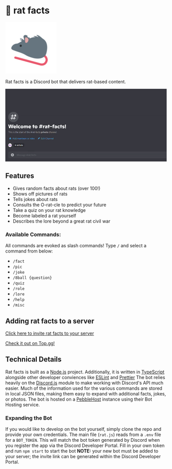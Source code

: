 # 🐀 rat facts

![Image of rat emoji](https://github.com/RileyAbr/rat-facts-Discord-Bot/blob/master/rat_logo.png)

Rat facts is a Discord bot that delivers rat-based content.

![GIF showing off the rat facts bot in action](https://raw.githubusercontent.com/RileyAbr/rat-facts-Discord-Bot/master/assets/rat%20facts%20clip.gif)

## Features

-   Gives random facts about rats (over 100!)
-   Shows off pictures of rats
-   Tells jokes about rats
-   Consults the O-rat-cle to predict your future
-   Take a quiz on your rat knowledge
-   Become labeled a rat yourself
-   Describes the lore beyond a great rat civil war

### Available Commands:

All commands are evoked as slash commands! Type `/` and select a command from below:

-   `/fact`
-   `/pic`
-   `/joke`
-   `/8ball {question}`
-   `/quiz`
-   `/role`
-   `/lore`
-   `/help`
-   `/misc`

## Adding rat facts to a server

[Click here to invite rat facts to your server](https://discord.com/api/oauth2/authorize?client_id=717512371312132188&permissions=2416299072&scope=bot%20applications.commands)

[Check it out on Top.gg!](https://top.gg/bot/717512371312132188)

## Technical Details

Rat facts is built as a [Node.js](https://nodejs.org/en/) project. Additionally, it is written in [TypeScript](https://www.typescriptlang.org/) alongside other developer conviences like [ESLint](https://eslint.org/) and [Prettier](https://prettier.io/) The bot relies heavily on the [Discord.js](https://discord.js.org/#/) module to make working with Discord's API much easier. Much of the information used for the various commands are stored in local JSON files, making them easy to expand with additional facts, jokes, or photos. The bot is hosted on a [PebbleHost](https://pebblehost.com/bot-hosting) instance using their Bot Hosting service.

### Expanding the Bot

If you would like to develop on the bot yourself, simply clone the repo and provide your own credentials. The main file (`rat.js`) reads from a `.env` file for a `BOT_TOKEN`. This will match the bot token generated by Discord when you register the app via the Discord Developer Portal. Fill in your own token and run `npm start` to start the bot **NOTE:** your new bot must be added to your server; the invite link can be generated within the Discord Developer Portal.

